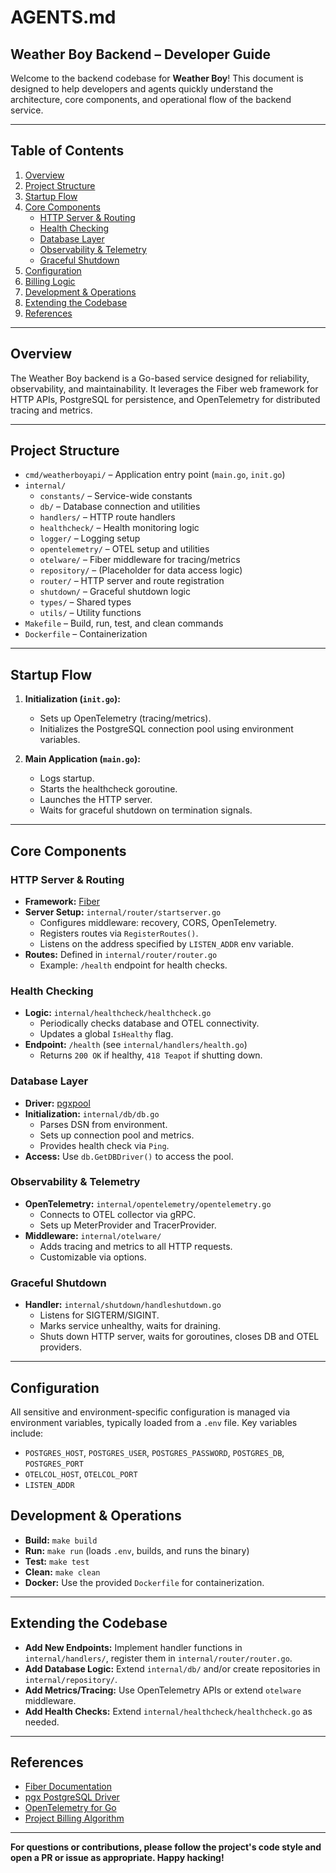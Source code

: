 # AGENTS.md

## Weather Boy Backend – Developer Guide

Welcome to the backend codebase for **Weather Boy**! This document is designed to help developers and agents quickly understand the architecture, core components, and operational flow of the backend service.

---

## Table of Contents

1. [Overview](#overview)
2. [Project Structure](#project-structure)
3. [Startup Flow](#startup-flow)
4. [Core Components](#core-components)
    - [HTTP Server & Routing](#http-server--routing)
    - [Health Checking](#health-checking)
    - [Database Layer](#database-layer)
    - [Observability & Telemetry](#observability--telemetry)
    - [Graceful Shutdown](#graceful-shutdown)
5. [Configuration](#configuration)
6. [Billing Logic](#billing-logic)
7. [Development & Operations](#development--operations)
8. [Extending the Codebase](#extending-the-codebase)
9. [References](#references)

---

## Overview

The Weather Boy backend is a Go-based service designed for reliability, observability, and maintainability. It leverages the Fiber web framework for HTTP APIs, PostgreSQL for persistence, and OpenTelemetry for distributed tracing and metrics.

---

## Project Structure

- `cmd/weatherboyapi/` – Application entry point (`main.go`, `init.go`)
- `internal/`
    - `constants/` – Service-wide constants
    - `db/` – Database connection and utilities
    - `handlers/` – HTTP route handlers
    - `healthcheck/` – Health monitoring logic
    - `logger/` – Logging setup
    - `opentelemetry/` – OTEL setup and utilities
    - `otelware/` – Fiber middleware for tracing/metrics
    - `repository/` – (Placeholder for data access logic)
    - `router/` – HTTP server and route registration
    - `shutdown/` – Graceful shutdown logic
    - `types/` – Shared types
    - `utils/` – Utility functions
- `Makefile` – Build, run, test, and clean commands
- `Dockerfile` – Containerization

---

## Startup Flow

1. **Initialization (`init.go`):**
    - Sets up OpenTelemetry (tracing/metrics).
    - Initializes the PostgreSQL connection pool using environment variables.

2. **Main Application (`main.go`):**
    - Logs startup.
    - Starts the healthcheck goroutine.
    - Launches the HTTP server.
    - Waits for graceful shutdown on termination signals.

---

## Core Components

### HTTP Server & Routing

- **Framework:** [Fiber](https://gofiber.io/)
- **Server Setup:** `internal/router/startserver.go`
    - Configures middleware: recovery, CORS, OpenTelemetry.
    - Registers routes via `RegisterRoutes()`.
    - Listens on the address specified by `LISTEN_ADDR` env variable.
- **Routes:** Defined in `internal/router/router.go`
    - Example: `/health` endpoint for health checks.

### Health Checking

- **Logic:** `internal/healthcheck/healthcheck.go`
    - Periodically checks database and OTEL connectivity.
    - Updates a global `IsHealthy` flag.
- **Endpoint:** `/health` (see `internal/handlers/health.go`)
    - Returns `200 OK` if healthy, `418 Teapot` if shutting down.

### Database Layer

- **Driver:** [pgxpool](https://github.com/jackc/pgx)
- **Initialization:** `internal/db/db.go`
    - Parses DSN from environment.
    - Sets up connection pool and metrics.
    - Provides health check via `Ping`.
- **Access:** Use `db.GetDBDriver()` to access the pool.

### Observability & Telemetry

- **OpenTelemetry:** `internal/opentelemetry/opentelemetry.go`
    - Connects to OTEL collector via gRPC.
    - Sets up MeterProvider and TracerProvider.
- **Middleware:** `internal/otelware/`
    - Adds tracing and metrics to all HTTP requests.
    - Customizable via options.

### Graceful Shutdown

- **Handler:** `internal/shutdown/handleshutdown.go`
    - Listens for SIGTERM/SIGINT.
    - Marks service unhealthy, waits for draining.
    - Shuts down HTTP server, waits for goroutines, closes DB and OTEL providers.

---

## Configuration

All sensitive and environment-specific configuration is managed via environment variables, typically loaded from a `.env` file. Key variables include:

- `POSTGRES_HOST`, `POSTGRES_USER`, `POSTGRES_PASSWORD`, `POSTGRES_DB`, `POSTGRES_PORT`
- `OTELCOL_HOST`, `OTELCOL_PORT`
- `LISTEN_ADDR`


## Development & Operations

- **Build:** `make build`
- **Run:** `make run` (loads `.env`, builds, and runs the binary)
- **Test:** `make test`
- **Clean:** `make clean`
- **Docker:** Use the provided `Dockerfile` for containerization.

---

## Extending the Codebase

- **Add New Endpoints:** Implement handler functions in `internal/handlers/`, register them in `internal/router/router.go`.
- **Add Database Logic:** Extend `internal/db/` and/or create repositories in `internal/repository/`.
- **Add Metrics/Tracing:** Use OpenTelemetry APIs or extend `otelware` middleware.
- **Add Health Checks:** Extend `internal/healthcheck/healthcheck.go` as needed.

---

## References

- [Fiber Documentation](https://docs.gofiber.io/)
- [pgx PostgreSQL Driver](https://github.com/jackc/pgx)
- [OpenTelemetry for Go](https://opentelemetry.io/docs/instrumentation/go/)
- [Project Billing Algorithm](docs/billing_algorithm.md)

---

**For questions or contributions, please follow the project's code style and open a PR or issue as appropriate. Happy hacking!**
